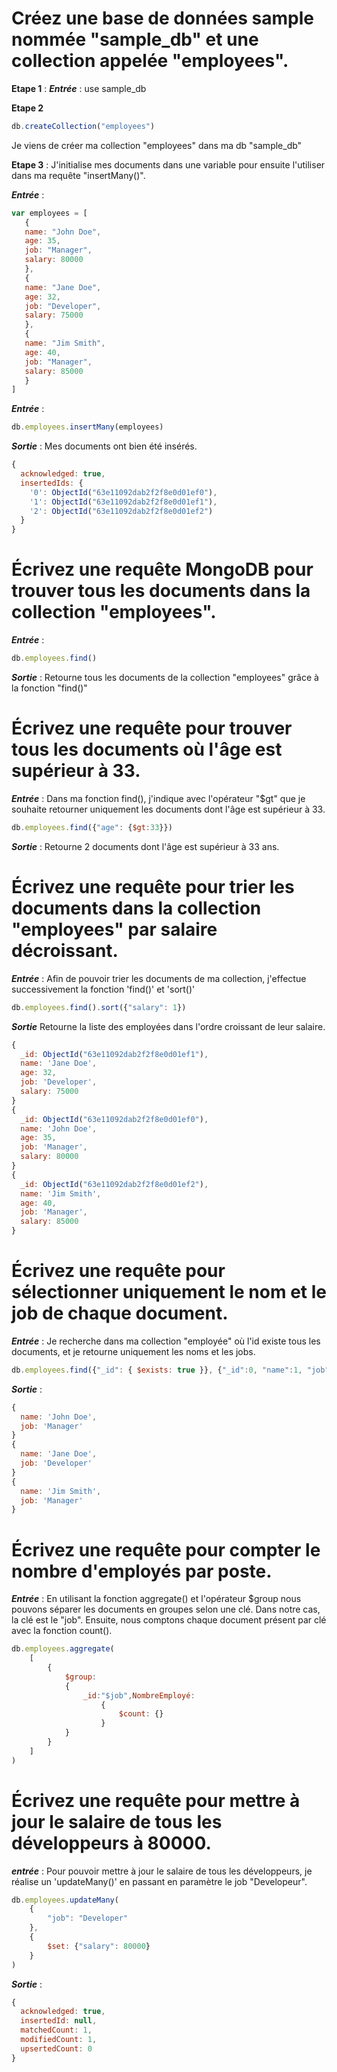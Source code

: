 # Créez une base de données sample nommée "sample_db" et une collection appelée "employees".

**Etape 1** : 
***Entrée*** : use sample_db

**Etape 2**
```js
db.createCollection("employees")  
```

Je viens de créer ma collection "employees" dans ma db "sample_db"

**Etape 3** :
J'initialise mes documents dans une variable pour ensuite l'utiliser dans ma requête "insertMany()".

***Entrée*** : 
```js
var employees = [
   {
   name: "John Doe",
   age: 35,
   job: "Manager",
   salary: 80000
   },
   {
   name: "Jane Doe",
   age: 32,
   job: "Developer",
   salary: 75000
   },
   {
   name: "Jim Smith",
   age: 40,
   job: "Manager",
   salary: 85000
   }
]
```

***Entrée*** : 
```js
db.employees.insertMany(employees)  
```

***Sortie*** : Mes documents ont bien été insérés.

```js
{
  acknowledged: true,
  insertedIds: {
    '0': ObjectId("63e11092dab2f2f8e0d01ef0"),
    '1': ObjectId("63e11092dab2f2f8e0d01ef1"),
    '2': ObjectId("63e11092dab2f2f8e0d01ef2")
  }
}
```

# Écrivez une requête MongoDB pour trouver tous les documents dans la collection "employees".

***Entrée*** :
```js
db.employees.find() 
```  

***Sortie*** : Retourne tous les documents de la collection "employees" grâce à la fonction "find()"

# Écrivez une requête pour trouver tous les documents où l'âge est supérieur à 33.  

***Entrée*** :  Dans ma fonction find(), j'indique avec l'opérateur "$gt" que je souhaite retourner uniquement les documents dont l'âge est supérieur à 33.

```js
db.employees.find({"age": {$gt:33}}) 
```
   
***Sortie*** : Retourne 2 documents dont l'âge est supérieur à 33 ans.

# Écrivez une requête pour trier les documents dans la collection "employees" par salaire décroissant.

***Entrée*** : Afin de pouvoir trier les documents de ma collection, j'effectue successivement la fonction 'find()' et 'sort()'
```js
db.employees.find().sort({"salary": 1})
```

***Sortie*** Retourne la liste des employées dans l'ordre croissant de leur salaire.

```js
{
  _id: ObjectId("63e11092dab2f2f8e0d01ef1"),
  name: 'Jane Doe',
  age: 32,
  job: 'Developer',
  salary: 75000
}
{
  _id: ObjectId("63e11092dab2f2f8e0d01ef0"),
  name: 'John Doe',
  age: 35,
  job: 'Manager',
  salary: 80000
}
{
  _id: ObjectId("63e11092dab2f2f8e0d01ef2"),
  name: 'Jim Smith',
  age: 40,
  job: 'Manager',
  salary: 85000
}
```

# Écrivez une requête pour sélectionner uniquement le nom et le job de chaque document.

***Entrée*** : Je recherche dans ma collection "employée" où l'id existe tous les documents, et je retourne uniquement les noms et les jobs.

```js
db.employees.find({"_id": { $exists: true }}, {"_id":0, "name":1, "job": 1})   
```

***Sortie*** :
```js
{
  name: 'John Doe',
  job: 'Manager'
}
{
  name: 'Jane Doe',
  job: 'Developer'
}
{
  name: 'Jim Smith',
  job: 'Manager'
}
```

# Écrivez une requête pour compter le nombre d'employés par poste.

***Entrée*** : En utilisant la fonction aggregate() et l'opérateur $group nous pouvons séparer les documents en groupes selon une clé. Dans notre cas, la clé est le "job". Ensuite, nous comptons chaque document présent par clé avec la fonction count().

```js
db.employees.aggregate(
	[
		{
			$group:
			{
				_id:"$job",NombreEmployé:
					{ 
						$count: {}
					}
			}
		}
	]
)
```

# Écrivez une requête pour mettre à jour le salaire de tous les développeurs à 80000.

***entrée*** : Pour pouvoir mettre à jour le salaire de tous les développeurs, je réalise un 'updateMany()' en passant en paramètre le job "Developeur".
```js
db.employees.updateMany(
	{
		"job": "Developer"
	}, 
	{
		$set: {"salary": 80000}
	}
)  
```

***Sortie*** : 
```js
{
  acknowledged: true,
  insertedId: null,
  matchedCount: 1,
  modifiedCount: 1,
  upsertedCount: 0
}
```


